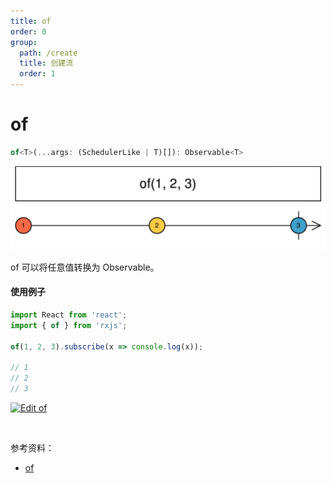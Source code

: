 ```yaml
---
title: of
order: 0
group:
  path: /create
  title: 创建流
  order: 1
---
```


# of

```ts
of<T>(...args: (SchedulerLike | T)[]): Observable<T>
```

<img src="./images/of.png" alt="of" style="zoom:50%;" />

of 可以将任意值转换为 Observable。

#### 使用例子

```ts
import React from 'react';
import { of } from 'rxjs';

of(1, 2, 3).subscribe(x => console.log(x));

// 1
// 2
// 3
```

[![Edit of](https://codesandbox.io/static/img/play-codesandbox.svg)](https://codesandbox.io/s/of-b5z0r?fontsize=14&hidenavigation=1&theme=dark&expanddevtools=1)

<br/>

参考资料：

- [of](https://rxjs.dev/api/index/function/of)
